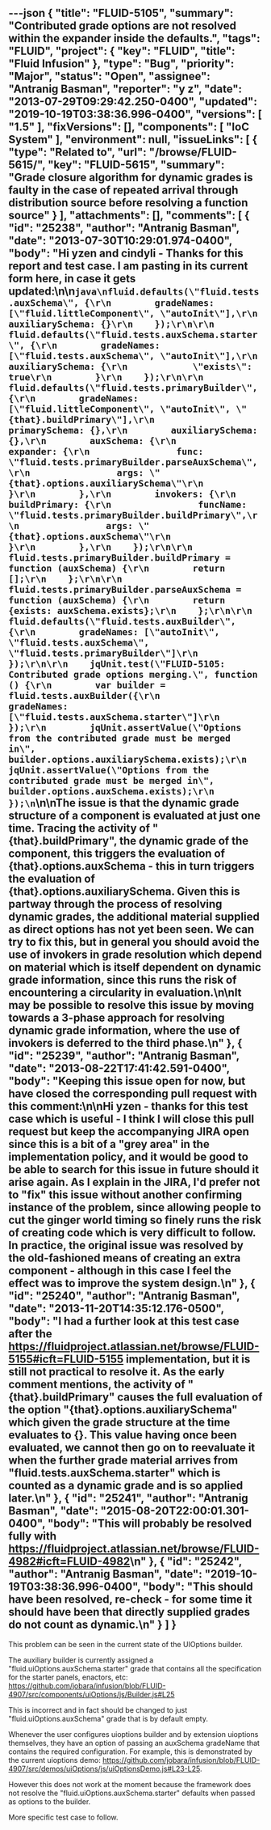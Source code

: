 ---json
{
  "title": "FLUID-5105",
  "summary": "Contributed grade options are not resolved within the expander inside the defaults.",
  "tags": "FLUID",
  "project": {
    "key": "FLUID",
    "title": "Fluid Infusion"
  },
  "type": "Bug",
  "priority": "Major",
  "status": "Open",
  "assignee": "Antranig Basman",
  "reporter": "y z",
  "date": "2013-07-29T09:29:42.250-0400",
  "updated": "2019-10-19T03:38:36.996-0400",
  "versions": [
    "1.5"
  ],
  "fixVersions": [],
  "components": [
    "IoC System"
  ],
  "environment": null,
  "issueLinks": [
    {
      "type": "Related to",
      "url": "/browse/FLUID-5615/",
      "key": "FLUID-5615",
      "summary": "Grade closure algorithm for dynamic grades is faulty in the case of repeated arrival through distribution source before resolving a function source"
    }
  ],
  "attachments": [],
  "comments": [
    {
      "id": "25238",
      "author": "Antranig Basman",
      "date": "2013-07-30T10:29:01.974-0400",
      "body": "Hi yzen and cindyli - Thanks for this report and test case. I am pasting in its current form here, in case it gets updated:\n\n```java\nfluid.defaults(\"fluid.tests.auxSchema\", {\r\n        gradeNames: [\"fluid.littleComponent\", \"autoInit\"],\r\n        auxiliarySchema: {}\r\n    });\r\n\r\n    fluid.defaults(\"fluid.tests.auxSchema.starter\", {\r\n        gradeNames: [\"fluid.tests.auxSchema\", \"autoInit\"],\r\n        auxiliarySchema: {\r\n            \"exists\": true\r\n        }\r\n    });\r\n\r\n    fluid.defaults(\"fluid.tests.primaryBuilder\", {\r\n        gradeNames: [\"fluid.littleComponent\", \"autoInit\", \"{that}.buildPrimary\"],\r\n        primarySchema: {},\r\n        auxiliarySchema: {},\r\n        auxSchema: {\r\n            expander: {\r\n                func: \"fluid.tests.primaryBuilder.parseAuxSchema\",\r\n                args: \"{that}.options.auxiliarySchema\"\r\n            }\r\n        },\r\n        invokers: {\r\n            buildPrimary: {\r\n                funcName: \"fluid.tests.primaryBuilder.buildPrimary\",\r\n                args: \"{that}.options.auxSchema\"\r\n            }\r\n        },\r\n    });\r\n\r\n    fluid.tests.primaryBuilder.buildPrimary = function (auxSchema) {\r\n        return [];\r\n    };\r\n\r\n    fluid.tests.primaryBuilder.parseAuxSchema = function (auxSchema) {\r\n        return {exists: auxSchema.exists};\r\n    };\r\n\r\n    fluid.defaults(\"fluid.tests.auxBuilder\", {\r\n        gradeNames: [\"autoInit\", \"fluid.tests.auxSchema\", \"fluid.tests.primaryBuilder\"]\r\n    });\r\n\r\n    jqUnit.test(\"FLUID-5105: Contributed grade options merging.\", function () {\r\n        var builder = fluid.tests.auxBuilder({\r\n            gradeNames: [\"fluid.tests.auxSchema.starter\"]\r\n        });\r\n        jqUnit.assertValue(\"Options from the contributed grade must be merged in\", builder.options.auxiliarySchema.exists);\r\n        jqUnit.assertValue(\"Options from the contributed grade must be merged in\", builder.options.auxSchema.exists);\r\n    });\n```\n\nThe issue is that the dynamic grade structure of a component is evaluated at just one time. Tracing the activity of \"{that}.buildPrimary\", the dynamic grade of the component, this triggers the evaluation of {that}.options.auxSchema - this in turn triggers the evaluation of {that}.options.auxiliarySchema. Given this is partway through the process of resolving dynamic grades, the additional material supplied as direct options has not yet been seen. We can try to fix this, but in general you should avoid the use of invokers in grade resolution which depend on material which is itself dependent on dynamic grade information, since this runs the risk of encountering a circularity in evaluation.\n\nIt may be possible to resolve this issue by moving towards a 3-phase approach for resolving dynamic grade information, where the use of invokers is deferred to the third phase.\n"
    },
    {
      "id": "25239",
      "author": "Antranig Basman",
      "date": "2013-08-22T17:41:42.591-0400",
      "body": "Keeping this issue open for now, but have closed the corresponding pull request with this comment:\n\nHi yzen - thanks for this test case which is useful - I think I will close this pull request but keep the accompanying JIRA open since this is a bit of a \"grey area\" in the implementation policy, and it would be good to be able to search for this issue in future should it arise again. As I explain in the JIRA, I'd prefer not to \"fix\" this issue without another confirming instance of the problem, since allowing people to cut the ginger world timing so finely runs the risk of creating code which is very difficult to follow. In practice, the original issue was resolved by the old-fashioned means of creating an extra component - although in this case I feel the effect was to improve the system design.\n"
    },
    {
      "id": "25240",
      "author": "Antranig Basman",
      "date": "2013-11-20T14:35:12.176-0500",
      "body": "I had a further look at this test case after the <https://fluidproject.atlassian.net/browse/FLUID-5155#icft=FLUID-5155> implementation, but it is still not practical to resolve it. As the early comment mentions, the activity of \"{that}.buildPrimary\" causes the full evaluation of the option \"{that}.options.auxiliarySchema\" which given the grade structure at the time evaluates to {}. This value having once been evaluated, we cannot then go on to reevaluate it when the further grade material arrives from \"fluid.tests.auxSchema.starter\" which is counted as a dynamic grade and is so applied later.\n"
    },
    {
      "id": "25241",
      "author": "Antranig Basman",
      "date": "2015-08-20T22:00:01.301-0400",
      "body": "This will probably be resolved fully with <https://fluidproject.atlassian.net/browse/FLUID-4982#icft=FLUID-4982>\n"
    },
    {
      "id": "25242",
      "author": "Antranig Basman",
      "date": "2019-10-19T03:38:36.996-0400",
      "body": "This should have been resolved, re-check - for some time it should have been that directly supplied grades do not count as dynamic.\n"
    }
  ]
}
---
This problem can be seen in the current state of the UIOptions builder.

The auxiliary builder is currently assigned a "fluid.uiOptions.auxSchema.starter" grade that contains all the specification for the starter panels, enactors, etc: <https://github.com/jobara/infusion/blob/FLUID-4907/src/components/uiOptions/js/Builder.js#L25>

This is incorrect and in fact should be changed to just "fluid.uiOptions.auxSchema" grade that is by default empty.

Whenever the user configures uioptions builder and by extension uioptions themselves, they have an option of passing an auxSchema gradeName that contains the required configuration. For example, this is demonstrated by the current uioptions demo: <https://github.com/jobara/infusion/blob/FLUID-4907/src/demos/uiOptions/js/uiOptionsDemo.js#L23-L25>.

However this does not work at the moment because the framework does not resolve the "fluid.uiOptions.auxSchema.starter" defaults when passed as options to the builder.

More specific test case to follow.

        